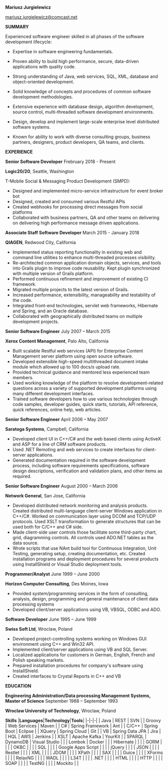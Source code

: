 **Mariusz Jurgielewicz**

<mariusz.jurgielewicz@comcast.net>

**SUMMARY**

Experienced software engineer skilled in all phases of the software
development lifecycle:

-   Expertise in software engineering fundamentals.

-   Proven ability to build high performance, secure, data-driven
    applications with quality code.

-   Strong understanding of Java, web services, SQL, XML, database and
    object-oriented development.

-   Solid knowledge of concepts and procedures of common software
    development methodologies.

-   Extensive experience with database design, algorithm development,
    source control, multi-threaded software development environments.

-   Design, develop and implement large-scale enterprise level
    distributed software systems.

-   Known for ability to work with diverse consulting groups, business
    partners, designers, product developers, QA teams, and clients.

**EXPERIENCE**

**Senior Software Developer** Frebruary 2018 - Present

**Logic20/20**, Seattle, Washington

T-Mobile Social & Messaging Product Development (SMPD):

-	Designed and implemented micro-service infrastructure for event broker bot
-	Designed, created and consumed various Restful APIs
-   Created webhooks for processing direct messages from social platforms
-	Collaborated with business partners, QA and other teams on delivering on delivering high performance message driven applications.


**Associate Staff Software Developer** March 2015 - January 2018

**QIAGEN**, Redwood City, California
 
-   Implemented status reporting functionality in existing web and
    command line utilities to enhance multi-threaded processes
    visibility.
-   Re-architected common application domain objects, services, and
    tools into Grails plugin to improve code reusability. Kept plugin
    synchronized with multiple version of Grails platform.
-   Performed continuous refinement and improvement of existing CI
    framework.
-   Migrated multiple projects to the latest version of Grails.
-   Increased performance, extensibility, manageability and testability
    of the code.
-   Integrated front-end technologies, servlet web frameworks, Hibernate
    and Spring, and an Oracle database.
-   Collaborated with geographically distributed teams on multiple
    development projects.

**Senior Software Engineer** July 2007 – March 2015

**Xerox Content Management**, Palo Alto, California
-   Built scalable Restful web services (API) for Enterprise Content
    Management server platform using open source software.
-   Developed extensible high-speed multithreaded document intake module
    which allowed up to 100 docs/s upload rate.
-   Provided technical guidance and mentored less experienced team
    members.
-   Used working knowledge of the platform to resolve
    development-related questions across a variety of supported
    development platforms using many different development interfaces.
-   Trained software developers how to use various technologies through
    code samples, developer guides, quick starts, tutorials, API
    reference, quick references, online help, web articles.

**Senior Software Engineer** April 2006 – May 2007

**Saratoga Systems**, Campbell, California
-   Developed client UI in C++/C\# and the web based clients using
    ActiveX and ASP for a line of CRM software products.
-   Used .NET Remoting and web services to create interfaces for
    client-server applications.
-   Generated documentation required in the software development
    process, including software requirements specifications, software
    design descriptions, verification and validation plans, and other
    items as required.

**Senior Software Engineer** August 2000 – March 2006

**Network General**, San Jose, California

-   Developed distributed network monitoring and analysis products.
    Created distributed multi-language client-server Windows application
    in C++/C#. Worked on communication layer using DCOM and TCP/UDP
    protocols. Used XSLT transformation to generate structures that can
    be used both for C/C++ and C# side.
-   Made client-side user controls those facilitate some third-party
    chart, grid, diagramming controls. All controls used ADO.NET tables
    as the data source.
-   Wrote scripts that use NAnt build tool for Continuous Integration,
    Unit Testing, generating setup, creating documentation, etc. Created
    installation programs and deployment procedures for several products
    using InstallShield or Visual Studio deployment tools.


**Programmer/Analyst** June 1999 – June 2000

**Horizon Computer Consulting**, Des Moines, Iowa

-   Provided system/programming services in the form of consulting,
    analysis, design, programming and general maintenance of client data
    processing systems
-   Developed client/server applications using VB, VBSQL, ODBC and ADO.

**Software Developer** June 1995 – June 1999

**Swiss Soft Ltd**, Wroclaw, Poland

-   Developed project-controlling systems working on Windows GUI
    environment using C++ and Win32 API.
-   Implemented client/server applications using VB and SQL Server.
-   Localized applications for customers in German, English, French and
    Polish speaking markets.
-   Prepared installation procedures for company's software using
    InstallShield.
-   Created interfaces to Crystal Reports in C++ and VB

**EDUCATION**

**Engineering Administration/Data processing Management Systems, Master
of Science** September 1988 – September 1993

**Wroclaw University of Technology**, Wroclaw, Poland

**Skills**
|**Languages**|**Technology**|**Tools**|
|-|-|-|
| Java | REST | SVN |
| Groovy | Web Services | Maven |
| C# | Spring Framework | Ant |
| C/C++ | Spring Boot | Eclipse |
| XQuery | Spring Cloud | Git |
| VB | Spring Data JPA | Jira |
| HQL | AWS | Jenkins |
| XSLT | Apache Kafka | YourKit |
| SPARQL | DynamoDB | Visual Studio |
|  | Lombok | Docker |
|  | Hibernate |  |
|  | GORM |  |
|  | OKBC |  |
|  | SQL |  |
|  | Google Apps Script |  |
|  | jQuery |  |
|  | JSON |  |
|  | Restlet |  |
|  | XML |  |
|  | JDOM |  |
|  | XPath |  |
|  | SAX |  |
|  | Guice |  |
|  | XForms |  |
|  | RelaxNG |  |
|  | WADL |  |
|  | L34T |  |
|  | .NET |  |
|  | HTML |  |
|  | HTTP |  |
|  | SOAP |  |
|  | TestNG |  |
|  | Mockito |  |










